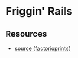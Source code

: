 # Friggin' Rails

## Resources

- [source (factorioprints)](https://www.factorio.school/view/-LJuGthome1DWeV8TcWo)
